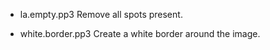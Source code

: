 
- la.empty.pp3
  Remove all spots present.

- white.border.pp3
  Create a white border around the image.

